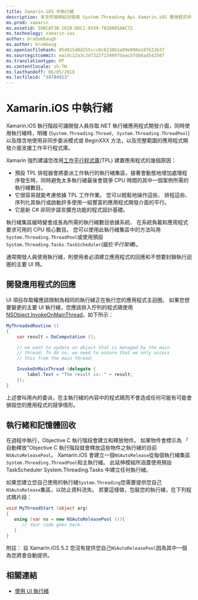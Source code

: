 ```yaml
---
title: Xamarin.iOS 中執行緒
description: 本文件說明如何使用 System.Threading Api Xamarin.iOS 應用程式中。 其中也會討論工作平行程式庫，建置應用程式的回應，以及記憶體回收。
ms.prod: xamarin
ms.assetid: 50BCAF3B-1020-DDC1-0339-7028985AAC72
ms.technology: xamarin-ios
author: bradumbaugh
ms.author: brumbaug
ms.openlocfilehash: 05d015d8d255ccc8c6230b1a89e098e187b22b37
ms.sourcegitcommit: ea1dc12a3c2d7322f234997daacbfdb6ad542507
ms.translationtype: MT
ms.contentlocale: zh-TW
ms.lasthandoff: 06/05/2018
ms.locfileid: "34784913"
---
```

# <a name="threading-in-xamarinios"></a>Xamarin.iOS 中執行緒

Xamarin.iOS 執行階段可讓開發人員存取.NET 執行緒應用程式開發介面，同時使用執行緒時，明確 (`System.Threading.Thread, System.Threading.ThreadPool`) 以及隱含地使用非同步委派模式或 BeginXXX 方法，以及完整範圍的應用程式開發介面支援工作平行程式庫。



Xamarin 強烈建議您改用[工作平行程式庫](http://msdn.microsoft.com/library/dd460717.aspx)(TPL) 建置應用程式的幾個原因：
-  預設 TPL 排程器會將委派工作執行的執行緒集區，接著會動態地增加處理程序發生時，同時避免太多執行緒最後會競爭 CPU 時間的其中一個案例所需的執行緒數目。 
-  它很容易就能考慮依據 TPL 工作作業。 您可以輕鬆地操作這些、 排程這些、 序列化其執行或啟動許多使用一組豐富的應用程式開發介面的平行。 
-  它是新 C# 非同步語言擴充功能的程式設計基礎。 


執行緒集區緩時變會成長為所需的執行緒數目依據系統、 在系統負載和應用程式要求可用的 CPU 核心數目。 您可以使用此執行緒集區中的方法叫用`System.Threading.ThreadPool`或使用預設`System.Threading.Tasks.TaskScheduler`(屬於*平行架構*)。

通常開發人員使用執行緒，則使用者必須建立應用程式的回應和不想要封鎖執行迴圈的主要 UI 時。

 <a name="Developing_Responsive_Applications" />


## <a name="developing-responsive-applications"></a>開發應用程式的回應

UI 項目存取權應該限制為相同的執行緒正在執行您的應用程式主迴圈。 如果您想要變更的主要 UI 執行緒，您應該排入佇列的程式碼使用[NSObject.InvokeOnMainThread](https://developer.xamarin.com/api/type/Foundation.NSObject/)，如下所示：

```csharp
MyThreadedRoutine ()  
{  
    var result = DoComputation ();  

    // we want to update an object that is managed by the main
    // thread; To do so, we need to ensure that we only access
    // this from the main thread:

    InvokeOnMainThread (delegate {  
        label.Text = "The result is: " + result;  
    });
}
```

上述會叫用內的委派，在主執行緒的內容中的程式碼而不會造成任何可能有可能會損毀您的應用程式的競爭情形。

 <a name="Threading_and_Garbage_Collection" />


## <a name="threading-and-garbage-collection"></a>執行緒和記憶體回收

在過程中執行，Objective C 執行階段會建立和釋放物件。 如果物件會標示為 「 自動釋放"Objective C 執行階段就會釋放這些物件之執行緒的目前`NSAutoReleasePool`。 Xamarin.iOS 會建立一個`NSAutoRelease`從每個執行緒集區`System.Threading.ThreadPool`和主執行緒。 此延伸模組所涵蓋使用預設 TaskScheduler System.Threading.Tasks 中建立任何執行緒。

如果您建立您自己使用的執行緒`System.Threading`您需要提供您自己`NSAutoRelease`集區，以防止資料流失。 若要這樣做，包裝您的執行緒，在下列程式碼片段：

```csharp
void MyThreadStart (object arg)
{
   using (var ns = new NSAutoReleasePool ()){
      // Your code goes here.
   }
}
```

附註： 自 Xamarin.iOS 5.2 您沒有提供您自己`NSAutoReleasePool`因為其中一個為您將會自動提供。


## <a name="related-links"></a>相關連結

- [使用 UI 執行緒](~/ios/user-interface/ios-ui/ui-thread.md)
